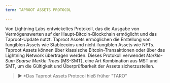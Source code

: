 ```yaml
---
term: TAPROOT ASSETS PROTOCOL

---
```

Von Lightning Labs entwickeltes Protokoll, das die Ausgabe von Vermögenswerten auf der Haupt-Bitcoin-Blockchain ermöglicht und das Taproot-Update nutzt. Taproot Assets ermöglichen die Erstellung von fungiblen Assets wie Stablecoins und nicht-fungiblen Assets wie NFTs. Taproot Assets können über klassische Bitcoin-Transaktionen oder über das Lightning Network übertragen werden. Dieses Protokoll verwendet *Merkle-Sum Sparse Merkle Trees* (MS-SMT), eine Art Kombination aus MST und SMT, um die Gültigkeit und Überprüfbarkeit der Assets sicherzustellen.

> ► *Das Taproot Assets Protocol hieß früher "TARO"